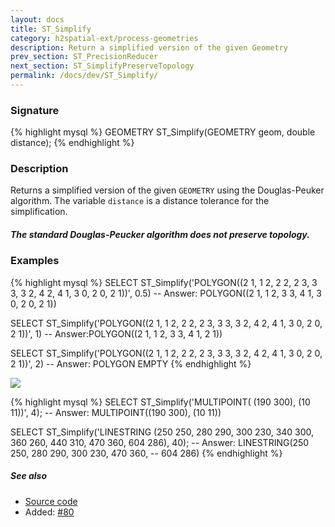 ```yaml
---
layout: docs
title: ST_Simplify
category: h2spatial-ext/process-geometries
description: Return a simplified version of the given Geometry
prev_section: ST_PrecisionReducer
next_section: ST_SimplifyPreserveTopology
permalink: /docs/dev/ST_Simplify/
---
```


### Signature

{% highlight mysql %}
GEOMETRY ST_Simplify(GEOMETRY geom, double distance);
{% endhighlight %}

### Description
Returns a simplified version of the given `GEOMETRY` using the Douglas-Peuker algorithm.
The variable `distance` is a distance tolerance for the simplification.

<div class="note warning">
    <h5>The standard Douglas-Peucker algorithm does not preserve topology.</h5>
</div>

### Examples

{% highlight mysql %}
SELECT ST_Simplify('POLYGON((2 1, 1 2, 2 2, 2 3, 3 3, 3 2, 
                             4 2, 4 1, 3 0, 2 0, 2 1))', 
                    0.5)
-- Answer: POLYGON((2 1, 1 2, 3 3, 4 1, 3 0, 2 0, 2 1))

SELECT ST_Simplify('POLYGON((2 1, 1 2, 2 2, 2 3, 3 3, 3 2, 
                             4 2, 4 1, 3 0, 2 0, 2 1))', 
                    1)
-- Answer:POLYGON((2 1, 1 2, 3 3, 4 1, 2 1))

SELECT ST_Simplify('POLYGON((2 1, 1 2, 2 2, 2 3, 3 3, 3 2, 
                             4 2, 4 1, 3 0, 2 0, 2 1))', 
                    2)
-- Answer: POLYGON EMPTY
{% endhighlight %}

<img class="displayed" src="../ST_Simplify.png"/>

{% highlight mysql %}
SELECT ST_Simplify('MULTIPOINT( (190 300), (10 11))', 4);
-- Answer: MULTIPOINT((190 300), (10 11))

SELECT ST_Simplify('LINESTRING (250 250, 280 290, 300 230, 
                                340 300, 360 260, 440 310, 
                                470 360, 604 286), 
                    40);
-- Answer: LINESTRING(250 250, 280 290, 300 230, 470 360, 
--                    604 286)
{% endhighlight %}

##### See also

* <a href="https://github.com/irstv/H2GIS/blob/master/h2spatial-ext/src/main/java/org/h2gis/h2spatialext/function/spatial/processing/ST_Simplify.java" target="_blank">Source code</a>
* Added: <a href="https://github.com/irstv/H2GIS/pull/80" target="_blank">#80</a>

